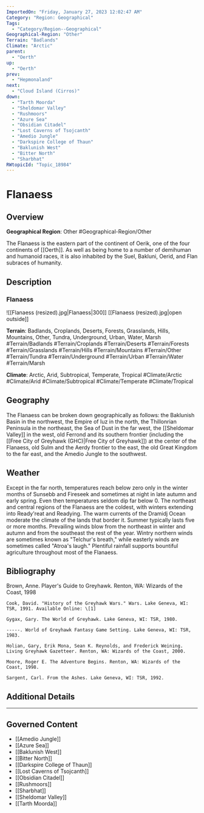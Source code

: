 ```yaml
---
ImportedOn: "Friday, January 27, 2023 12:02:47 AM"
Category: "Region: Geographical"
Tags:
  - "Category/Region--Geographical"
Geographical-Region: "Other"
Terrain: "Badlands"
Climate: "Arctic"
parent:
  - "Oerth"
up:
  - "Oerth"
prev:
  - "Hepmonaland"
next:
  - "Cloud Island (Cirros)"
down:
  - "Tarth Moorda"
  - "Sheldomar Valley"
  - "Rushmoors"
  - "Azure Sea"
  - "Obsidian Citadel"
  - "Lost Caverns of Tsojcanth"
  - "Amedio Jungle"
  - "Darkspire College of Thaun"
  - "Baklunish West"
  - "Bitter North"
  - "Sharbhat"
RWtopicId: "Topic_18984"
---
```

# Flanaess
## Overview
**Geographical Region**: Other
#Geographical-Region/Other

The Flanaess is the eastern part of the continent of Oerik, one of the four continents of [[Oerth]]. As well as being home to a number of demihuman and humanoid races, it is also inhabited by the Suel, Bakluni, Oerid, and Flan subraces of humanity.

## Description
### Flanaess
![[Flanaess (resized).jpg|Flanaess|300]]
[[Flanaess (resized).jpg|open outside]]

**Terrain**: Badlands, Croplands, Deserts, Forests, Grasslands, Hills, Mountains, Other, Tundra, Underground, Urban, Water, Marsh
#Terrain/Badlands #Terrain/Croplands #Terrain/Deserts #Terrain/Forests #Terrain/Grasslands #Terrain/Hills #Terrain/Mountains #Terrain/Other #Terrain/Tundra #Terrain/Underground #Terrain/Urban #Terrain/Water #Terrain/Marsh

**Climate**: Arctic, Arid, Subtropical, Temperate, Tropical
#Climate/Arctic #Climate/Arid #Climate/Subtropical #Climate/Temperate #Climate/Tropical

## Geography
The Flanaess can be broken down geographically as follows: the Baklunish Basin in the northwest, the Empire of Iuz in the north, the Thillonrian Peninsula in the northeast, the Sea of Dust in the far west, the [[Sheldomar Valley]] in the west, old Ferrond and its southern frontier (including the [[Free City of Greyhawk (GHC)|Free City of Greyhawk]]) at the center of the Flanaess, old Sulm and the Aerdy frontier to the east, the old Great Kingdom to the far east, and the Amedio Jungle to the southwest.

## Weather
Except in the far north, temperatures reach below zero only in the winter months of Sunsebb and Fireseek and sometimes at night in late autumn and early spring. Even then temperatures seldom dip far below 0. The northeast and central regions of the Flanaess are the coldest, with winters extending into Ready'reat and Readying. The warm currents of the Dramidj Ocean moderate the climate of the lands that border it. Summer typically lasts five or more months. Prevailing winds blow from the northeast in winter and autumn and from the southeast the rest of the year. Wintry northern winds are sometimes known as "Telchur's breath," while easterly winds are sometimes called "Atroa's laugh." Plentiful rainfall supports bountiful agriculture throughout most of the Flanaess.

## Bibliography
Brown, Anne. Player's Guide to Greyhawk. Renton, WA: Wizards of the Coast, 1998 

    Cook, David. "History of the Greyhawk Wars." Wars. Lake Geneva, WI: TSR, 1991. Available Online: \[1] 

    Gygax, Gary. The World of Greyhawk. Lake Geneva, WI: TSR, 1980.

    -----. World of Greyhawk Fantasy Game Setting. Lake Geneva, WI: TSR, 1983. 

    Holian, Gary, Erik Mona, Sean K. Reynolds, and Frederick Weining. Living Greyhawk Gazetteer. Renton, WA: Wizards of the Coast, 2000. 

    Moore, Roger E. The Adventure Begins. Renton, WA: Wizards of the Coast, 1998. 

    Sargent, Carl. From the Ashes. Lake Geneva, WI: TSR, 1992.

## Additional Details


---
## Governed Content
- [[Amedio Jungle]]
- [[Azure Sea]]
- [[Baklunish West]]
- [[Bitter North]]
- [[Darkspire College of Thaun]]
- [[Lost Caverns of Tsojcanth]]
- [[Obsidian Citadel]]
- [[Rushmoors]]
- [[Sharbhat]]
- [[Sheldomar Valley]]
- [[Tarth Moorda]]

